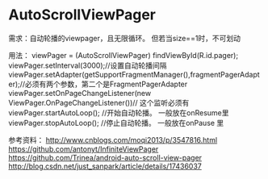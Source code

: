 AutoScrollViewPager
===================
需求：自动轮播的viewpager，且无限循环。 但若当size==1时，不可划动		

用法：
 viewPager = (AutoScrollViewPager) findViewById(R.id.pager);
 viewPager.setInterval(3000);//设置自动轮播间隔
 viewPager.setAdapter(getSupportFragmentManager(),fragmentPagerAdapter);//必须有两个参数，第二个是FragmentPagerAdapter
 viewPager.setOnPageChangeListener(new ViewPager.OnPageChangeListener())// 这个监听必须有
 viewPager.startAutoLoop();  //开始自动轮播。 一般放在onResume里
 viewPager.stopAutoLoop();   //停止自动轮播。 一般放在onPause 里

参考资料：
http://www.cnblogs.com/moqi2013/p/3547816.html
https://github.com/antonyt/InfiniteViewPager
https://github.com/Trinea/android-auto-scroll-view-pager
http://blog.csdn.net/just_sanpark/article/details/17436037
